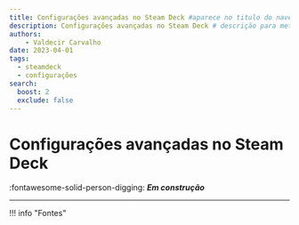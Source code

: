 ```yaml
---
title: Configurações avançadas no Steam Deck #aparece no titulo do navegador
description: Configurações avançadas no Steam Deck # descrição para meta tag
authors:
    - Valdecir Carvalho
date: 2023-04-01
tags:
  - steamdeck
  - configurações
search:
  boost: 2
  exclude: false
---
```


# Configurações avançadas no Steam Deck
:fontawesome-solid-person-digging: **_Em construção_**


----

!!! info "Fontes"
